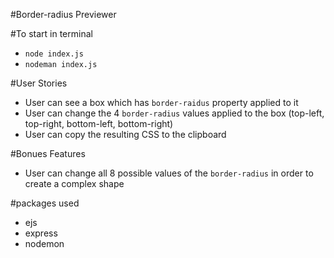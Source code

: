 #Border-radius Previewer

#To start in terminal
- `node index.js`
- `nodeman index.js`    

#User Stories
- User can see a box which has `border-raidus` property applied to it
- User can change the 4 `border-radius` values applied to the box (top-left, top-right, bottom-left, bottom-right)
- User can copy the resulting CSS to the clipboard

#Bonues Features
- User can change all 8 possible values of the `border-radius` in order to create a complex shape

#packages used
- ejs
- express
- nodemon 
